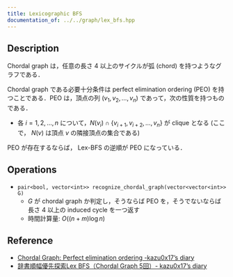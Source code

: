 ```yaml
---
title: Lexicographic BFS
documentation_of: ../../graph/lex_bfs.hpp
---
```


## Description

Chordal graph は，任意の長さ $4$ 以上のサイクルが弧 (chord) を持つようなグラフである．

Chordal graph である必要十分条件は perfect elimination ordering (PEO) を持つことである．PEO は，頂点の列 $(v_1,v_2,\dots,v_n)$ であって，次の性質を持つものである．
- 各 $i=1,2,\dots,n$ について，$N(v_i) \cap \{v_{i+1},v_{i+2},\dots,v_n\}$ が clique となる (ここで， $N(v)$ は頂点 $v$ の隣接頂点の集合である)

PEO が存在するならば， Lex-BFS の逆順が PEO になっている．

## Operations

- `pair<bool, vector<int>> recognize_chordal_graph(vector<vector<int>> G)`
    - $G$ が chordal graph か判定し，そうならば PEO を，そうでないならば長さ $4$ 以上の induced cycle を一つ返す
    - 時間計算量: $O((n+m)\log n)$

## Reference

- [Chordal Graph: Perfect elimination ordering -kazu0x17’s diary](https://chocobaby-aporo.hatenablog.com/entry/2017/11/04/180325)
- [辞書順幅優先探索Lex BFS（Chordal Graph 5回）- kazu0x17’s diary](https://chocobaby-aporo.hatenablog.com/entry/2018/12/25/011447)